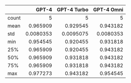 |       |     GPT-4 |   GPT-4 Turbo |   GPT-4 Omni |
|:------|----------:|--------------:|-------------:|
| count | 5         |     5         |    5         |
| mean  | 0.965909  |     0.929545  |    0.943182  |
| std   | 0.0080353 |     0.0095075 |    0.0080353 |
| min   | 0.954545  |     0.920455  |    0.931818  |
| 25%   | 0.965909  |     0.920455  |    0.943182  |
| 50%   | 0.965909  |     0.931818  |    0.943182  |
| 75%   | 0.965909  |     0.931818  |    0.943182  |
| max   | 0.977273  |     0.943182  |    0.954545  |